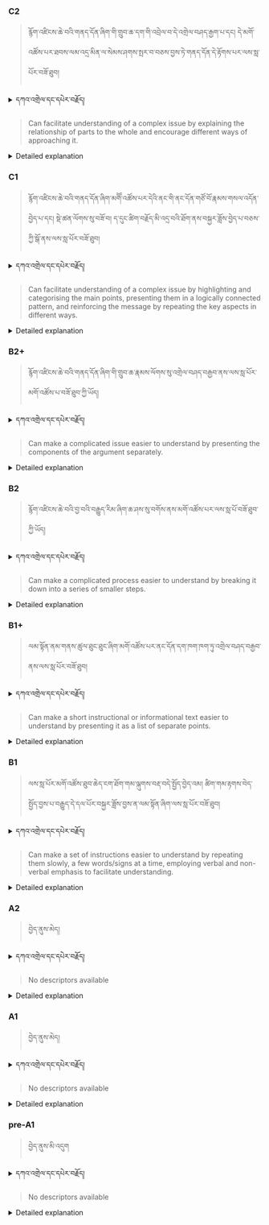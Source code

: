 ### C2
<!-- panels:start -->
<!-- div:left-panel -->

>རྙོག་འཛིངས་ཆེ་བའི་གནད་དོན་ཞིག་གི་གྲུབ་ཆ་དག་གི་འབྲེལ་བ་དེ་འགྲེལ་བཤད་རྒྱག་པ་དང། དེ་མགོ་འཚོས་པར་ཐབས་ལམ་འདྲ་མིན་ལ་སེམས་ཤགས་སྤར་བ་བཅས་བྱས་ཏེ་གནད་དོན་དེ་རྟོགས་པར་ལས་སླ་པོར་བཟོ་ཐུབ།


<details>
  <summary>དཀའ་འགྲེལ་དང་དཔེར་བརྗོད།</summary>

བདག་གིས་དེ་ལྷག་ཏུ་སྟབས་བདེའི་ཆ་ཤས་སུ་དབྱེ་རུ་བཅུག་པ་སྟེ།

1.སྐད་ཆ་དྭངས་ཤིང་གསལ་བ་སྟེ། འདིས་ཁྱོད་ཀྱིས་གོ་བདེ་ཤེས་སླ་བའི་ཐབས་ལ་བརྟེན་ནས་བཤད་ཆོག་པ་དང་འབྲི་ཆོག་པ་མཚོན་ ཁྱེད་ཀྱིས་དོན་སྙིང་ལྡན་པའི་ཚིག་བཀོལ་ནས་ཉན་མཁན་དང་ཀློག་པ་པོ་རྣམས་ལ་མཚོན་ན་རྙོག་འཛིང་ཆེན་པོ་མེད།
དཔེ་མཚོན་འདི་ལྟར། "དེ་རིང་གི་ནམ་མཁའ་ཧ་ཅང་སྔོ་"ཞེས་པ་ནི་སྟབས་བདེ་ཞིང་གསལ་བའི་ཚིག་གྲུབ་ཤིག་རེད།
</details>


<!-- div:right-panel -->

> Can facilitate understanding of a complex issue by explaining the relationship of parts to the whole and encourage different ways of approaching it.





<details>

  <summary>Detailed explanation</summary>

This descriptor indicates the individual's ability to facilitate understanding of a complex issue by explaining the relationship of its parts to the whole and encouraging different approaches. Here's a simplified explanation:

The individual is capable of helping others comprehend a complex issue by providing explanations about how the different components or elements relate to the overall understanding. They can break down the complex issue into its constituent parts and clarify how they contribute to the broader context.

Additionally, the individual encourages diverse perspectives and approaches to the issue, promoting different ways of thinking and problem-solving. By doing so, they foster a more comprehensive understanding and enable others to consider alternative viewpoints or strategies.

In summary, this descriptor highlights the individual's competence in aiding comprehension of complex matters by elucidating the connection between the parts and the whole. They also promote an open-minded and flexible approach, encouraging others to explore multiple perspectives and problem-solving approaches.

</details>

<!-- panels:end -->




### C1
<!-- panels:start -->
<!-- div:left-panel -->

> རྙོག་འཛིངས་ཆེ་བའི་གནད་དོན་ཞིག་མགོོ་འཚོས་པར་དེའི་ནང་གི་ནང་དོན་གཙོ་བོ་རྣམས་གསལ་འདོན་བྱེད་པ་དང། སྡེ་ཚན་ལོགས་སུ་བཟོ་བ། ད་དུང་ཚིག་བརྗོད་མི་འདྲ་བའི་ཐོག་ནས་བསྐྱར་ཟློས་བྱེད་པ་བཅས་ཀྱི་སྒོ་ནས་ལས་སླ་པོར་བཟོ་ཐུབ།





<details>
  <summary>དཀའ་འགྲེལ་དང་དཔེར་བརྗོད།</summary>

བདག་གིས་དེ་ལྷག་ཏུ་སྟབས་བདེའི་ཆ་ཤས་སུ་དབྱེ་རུ་བཅུག་པ་སྟེ།

1.སྐད་ཆ་དྭངས་ཤིང་གསལ་བ་སྟེ། འདིས་ཁྱོད་ཀྱིས་གོ་བདེ་ཤེས་སླ་བའི་ཐབས་ལ་བརྟེན་ནས་བཤད་ཆོག་པ་དང་འབྲི་ཆོག་པ་མཚོན་ ཁྱེད་ཀྱིས་དོན་སྙིང་ལྡན་པའི་ཚིག་བཀོལ་ནས་ཉན་མཁན་དང་ཀློག་པ་པོ་རྣམས་ལ་མཚོན་ན་རྙོག་འཛིང་ཆེན་པོ་མེད།
དཔེ་མཚོན་འདི་ལྟར། "དེ་རིང་གི་ནམ་མཁའ་ཧ་ཅང་སྔོ་"ཞེས་པ་ནི་སྟབས་བདེ་ཞིང་གསལ་བའི་ཚིག་གྲུབ་ཤིག་རེད།
</details>

<!-- div:right-panel -->

>Can facilitate understanding of a complex issue by highlighting and categorising the main points, presenting them in a logically connected pattern, and reinforcing the message by repeating the key aspects in different ways.




<details>

  <summary>Detailed explanation</summary>

This descriptor refers to the ability to facilitate understanding of a complex issue by employing various techniques. Here's a simplified explanation:

The individual can assist others in comprehending a complex issue by identifying and organizing the main points. They highlight the key aspects and categorize them in a logical manner, allowing for a clearer understanding of the overall message. By structuring the information in a coherent and connected pattern, they help others make sense of the complexity.

Furthermore, the individual reinforces the message by repeating the key aspects in different ways. This repetition serves to emphasize the crucial elements and reinforce their importance, thereby aiding comprehension and retention of the information.

In summary, this descriptor underscores the individual's capacity to facilitate understanding of a complex issue by organizing and categorizing the main points in a logical manner. They also employ repetition to reinforce key aspects, enhancing comprehension and retention for others.






</details>

<!-- panels:end -->






### B2+
<!-- panels:start -->
<!-- div:left-panel -->

> རྙོག་འཛིངས་ཆེ་བའི་གནད་དོན་ཞིག་གི་གྲུབ་ཆ་རྣམས་ལོགས་སུ་འགྲེལ་བཤད་བརྒྱབ་ནས་ལས་སླ་པོར་མགོ་འཚོས་པ་བཟོ་ཐུབ་ཀྱི་ཡོད།




<details>
  <summary>དཀའ་འགྲེལ་དང་དཔེར་བརྗོད།</summary>

བདག་གིས་དེ་ལྷག་ཏུ་སྟབས་བདེའི་ཆ་ཤས་སུ་དབྱེ་རུ་བཅུག་པ་སྟེ།

1.སྐད་ཆ་དྭངས་ཤིང་གསལ་བ་སྟེ། འདིས་ཁྱོད་ཀྱིས་གོ་བདེ་ཤེས་སླ་བའི་ཐབས་ལ་བརྟེན་ནས་བཤད་ཆོག་པ་དང་འབྲི་ཆོག་པ་མཚོན་ ཁྱེད་ཀྱིས་དོན་སྙིང་ལྡན་པའི་ཚིག་བཀོལ་ནས་ཉན་མཁན་དང་ཀློག་པ་པོ་རྣམས་ལ་མཚོན་ན་རྙོག་འཛིང་ཆེན་པོ་མེད།
དཔེ་མཚོན་འདི་ལྟར། "དེ་རིང་གི་ནམ་མཁའ་ཧ་ཅང་སྔོ་"ཞེས་པ་ནི་སྟབས་བདེ་ཞིང་གསལ་བའི་ཚིག་གྲུབ་ཤིག་རེད།
</details>

<!-- div:right-panel -->

> Can make a complicated issue easier to understand by presenting the components of the argument separately.




<details>

  <summary>Detailed explanation</summary>

This descriptor refers to the ability to simplify a complicated issue by presenting its components separately. Here's a simplified explanation:

The individual can break down a complex issue into its constituent parts and present them separately. By doing so, they make it easier for others to understand the different elements that contribute to the overall argument or topic. This approach allows for a step-by-step analysis of the components, enabling a clearer understanding of each part before considering their interconnectedness.

By presenting the components separately, the individual helps to avoid overwhelming others with a complex or convoluted explanation. Instead, they provide a structured approach that allows for a more manageable understanding of the issue.

In summary, this descriptor highlights the individual's ability to simplify a complicated issue by presenting its components separately. By breaking down the complexity into manageable parts, they make it easier for others to comprehend and analyze the different elements of the argument or topic.

</details>

<!-- panels:end -->







### B2
<!-- panels:start -->
<!-- div:left-panel -->

> རྙོག་འཛིངས་ཆེ་བའི་བྱ་བའི་བརྒྱུད་རིམ་ཞིག་ཆ་ཤས་སུ་བགོས་ནས་མགོ་འཚོས་པར་ལས་སླ་པོ་བཟོ་ཐུབ་ཀྱི་ཡོད།





<details>
  <summary>དཀའ་འགྲེལ་དང་དཔེར་བརྗོད།</summary>

བདག་གིས་དེ་ལྷག་ཏུ་སྟབས་བདེའི་ཆ་ཤས་སུ་དབྱེ་རུ་བཅུག་པ་སྟེ།

1.སྐད་ཆ་དྭངས་ཤིང་གསལ་བ་སྟེ། འདིས་ཁྱོད་ཀྱིས་གོ་བདེ་ཤེས་སླ་བའི་ཐབས་ལ་བརྟེན་ནས་བཤད་ཆོག་པ་དང་འབྲི་ཆོག་པ་མཚོན་ ཁྱེད་ཀྱིས་དོན་སྙིང་ལྡན་པའི་ཚིག་བཀོལ་ནས་ཉན་མཁན་དང་ཀློག་པ་པོ་རྣམས་ལ་མཚོན་ན་རྙོག་འཛིང་ཆེན་པོ་མེད།
དཔེ་མཚོན་འདི་ལྟར། "དེ་རིང་གི་ནམ་མཁའ་ཧ་ཅང་སྔོ་"ཞེས་པ་ནི་སྟབས་བདེ་ཞིང་གསལ་བའི་ཚིག་གྲུབ་ཤིག་རེད།
</details>

<!-- div:right-panel -->

> Can make a complicated process easier to understand by breaking it down into a series of smaller steps.






<details>

  <summary>Detailed explanation</summary>

This descriptor refers to the ability to simplify a complicated process by breaking it down into a series of smaller steps. Here's a simplified explanation:

The individual can take a complex process and divide it into smaller, more manageable steps. By doing so, they make it easier for others to understand and follow the progression of the process. Each step is presented in a logical and sequential manner, allowing for a clear understanding of the overall process.

Breaking down a complicated process into smaller steps helps to eliminate confusion and overwhelm. It allows individuals to focus on one step at a time, building their understanding gradually until they grasp the entire process. By providing a structured and systematic approach, the individual enables others to navigate the complexity more easily.

In summary, this descriptor highlights the individual's ability to simplify a complicated process by breaking it down into a series of smaller steps. By presenting the process in a clear and sequential manner, they make it more accessible and understandable for others.

</details>

<!-- panels:end -->







### B1+
<!-- panels:start -->
<!-- div:left-panel -->

> ལམ་སྟོན་ནམ་གནས་ཚུལ་ཐུང་ཐུང་ཞིག་མགོ་འཚོས་པར་ནང་དོན་དག་ཁག་ཁག་ཏུ་འགྲེལ་བཤད་བརྒྱབ་ནས་ལས་སླ་པོར་བཟོ་ཐུབ།




<details>
  <summary>དཀའ་འགྲེལ་དང་དཔེར་བརྗོད།</summary>

བདག་གིས་དེ་ལྷག་ཏུ་སྟབས་བདེའི་ཆ་ཤས་སུ་དབྱེ་རུ་བཅུག་པ་སྟེ།

1.སྐད་ཆ་དྭངས་ཤིང་གསལ་བ་སྟེ། འདིས་ཁྱོད་ཀྱིས་གོ་བདེ་ཤེས་སླ་བའི་ཐབས་ལ་བརྟེན་ནས་བཤད་ཆོག་པ་དང་འབྲི་ཆོག་པ་མཚོན་ ཁྱེད་ཀྱིས་དོན་སྙིང་ལྡན་པའི་ཚིག་བཀོལ་ནས་ཉན་མཁན་དང་ཀློག་པ་པོ་རྣམས་ལ་མཚོན་ན་རྙོག་འཛིང་ཆེན་པོ་མེད།
དཔེ་མཚོན་འདི་ལྟར། "དེ་རིང་གི་ནམ་མཁའ་ཧ་ཅང་སྔོ་"ཞེས་པ་ནི་སྟབས་བདེ་ཞིང་གསལ་བའི་ཚིག་གྲུབ་ཤིག་རེད།
</details>

<!-- div:right-panel -->

> Can make a short instructional or informational text easier to understand by presenting it as a list of separate points.





<details>

  <summary>Detailed explanation</summary>

This descriptor refers to the ability to present a short instructional or informational text in a way that is easier to understand by presenting it as a list of separate points. Here's a simplified explanation:

The individual can take a short text, such as instructions or information, and present it as a series of separate points or items. By structuring the text in a list format, they make it easier for others to grasp the information quickly and efficiently.

Presenting information as a list of separate points allows for clear organization and easy readability. Each point is presented individually, making it easier to focus on and absorb. The individual may use bullet points or numbered lists to visually separate each point, enhancing clarity and highlighting key information.

By presenting the text as a list of separate points, the individual helps to streamline the information and remove unnecessary complexity. This format allows readers to scan and grasp the main ideas more easily, enabling a quicker understanding of the content.

In summary, this descriptor highlights the individual's ability to present a short instructional or informational text as a list of separate points, making it more accessible and easier to understand. By organizing the information in a structured and concise format, they enhance clarity and facilitate efficient comprehension.

</details>

<!-- panels:end -->



### B1
<!-- panels:start -->
<!-- div:left-panel -->

>ལས་སླ་པོར་མགོ་འཚོས་ཐུབ་ཆེད་ངག་ཐོག་གམ་ལྐུགས་བརྡ་བདེ་སྤྱོད་བྱེད་འམ། 
ཚིག་གམ་རྟགས་བེད་སྤྱོད་བྱས་པ་བརྒྱུད་དེ་དལ་པོར་བསྐྱར་ཟློས་བྱས་ན་ལམ་སྟོན་ཞིག་ལས་སླ་པོར་བཟོ་ཐུབ།




<details>
  <summary>དཀའ་འགྲེལ་དང་དཔེར་བརྗོད།</summary>

བདག་གིས་དེ་ལྷག་ཏུ་སྟབས་བདེའི་ཆ་ཤས་སུ་དབྱེ་རུ་བཅུག་པ་སྟེ།

1.སྐད་ཆ་དྭངས་ཤིང་གསལ་བ་སྟེ། འདིས་ཁྱོད་ཀྱིས་གོ་བདེ་ཤེས་སླ་བའི་ཐབས་ལ་བརྟེན་ནས་བཤད་ཆོག་པ་དང་འབྲི་ཆོག་པ་མཚོན་ ཁྱེད་ཀྱིས་དོན་སྙིང་ལྡན་པའི་ཚིག་བཀོལ་ནས་ཉན་མཁན་དང་ཀློག་པ་པོ་རྣམས་ལ་མཚོན་ན་རྙོག་འཛིང་ཆེན་པོ་མེད།
དཔེ་མཚོན་འདི་ལྟར། "དེ་རིང་གི་ནམ་མཁའ་ཧ་ཅང་སྔོ་"ཞེས་པ་ནི་སྟབས་བདེ་ཞིང་གསལ་བའི་ཚིག་གྲུབ་ཤིག་རེད།
</details>

<!-- div:right-panel -->

> Can make a set of instructions easier to understand by repeating them slowly, a few words/signs at a time, employing verbal and non-verbal emphasis to facilitate understanding.



<details>

  <summary>Detailed explanation</summary>

This descriptor refers to the ability to make a set of instructions easier to understand by repeating them slowly, a few words/signs at a time, and using verbal and non-verbal emphasis to facilitate understanding. Here's a simplified explanation:

The individual can take a set of instructions and break them down into smaller parts, delivering them slowly and with deliberate emphasis. By doing so, they make it easier for others to follow and comprehend the instructions.

When repeating the instructions, the individual may use a slower pace and carefully emphasize key words or signs to draw attention to important information. This can be done through verbal means, such as emphasizing specific words or phrases, as well as through non-verbal cues like gestures or facial expressions.

Repeating the instructions in a slow and deliberate manner allows the recipient to process each part of the instructions more effectively. It helps prevent information overload and allows for better retention and understanding of the steps involved.

The use of verbal and non-verbal emphasis helps to highlight critical aspects of the instructions and guide the recipient's attention to important details. This additional emphasis aids in comprehension and ensures that the recipient can follow the instructions accurately.

In summary, this descriptor highlights the individual's ability to make a set of instructions easier to understand by breaking them down, repeating them slowly, and using verbal and non-verbal emphasis. By employing these techniques, they enhance comprehension and facilitate the recipient's understanding and successful completion of the instructions.

</details>

<!-- panels:end -->





### A2
<!-- panels:start -->
<!-- div:left-panel -->

> བྱེད་ནུས་མེད།
  


<details>
  <summary>དཀའ་འགྲེལ་དང་དཔེར་བརྗོད།</summary>

...
</details>

<!-- div:right-panel -->

> No descriptors available




<details>

  <summary>Detailed explanation</summary>

...

</details>

<!-- panels:end -->




### A1
<!-- panels:start -->
<!-- div:left-panel -->

>བྱེད་ནུས་མེད།
 
<details>
  <summary>དཀའ་འགྲེལ་དང་དཔེར་བརྗོད།</summary>

བདག་གིས་དེ་ལྷག་ཏུ་སྟབས་བདེའི་ཆ་ཤས་སུ་དབྱེ་རུ་བཅུག་པ་སྟེ།

1.སྐད་ཆ་དྭངས་ཤིང་གསལ་བ་སྟེ། འདིས་ཁྱོད་ཀྱིས་གོ་བདེ་ཤེས་སླ་བའི་ཐབས་ལ་བརྟེན་ནས་བཤད་ཆོག་པ་དང་འབྲི་ཆོག་པ་མཚོན་ ཁྱེད་ཀྱིས་དོན་སྙིང་ལྡན་པའི་ཚིག་བཀོལ་ནས་ཉན་མཁན་དང་ཀློག་པ་པོ་རྣམས་ལ་མཚོན་ན་རྙོག་འཛིང་ཆེན་པོ་མེད།
དཔེ་མཚོན་འདི་ལྟར། "དེ་རིང་གི་ནམ་མཁའ་ཧ་ཅང་སྔོ་"ཞེས་པ་ནི་སྟབས་བདེ་ཞིང་གསལ་བའི་ཚིག་གྲུབ་ཤིག་རེད།
</details>

<!-- div:right-panel -->

> No descriptors available

<details>

  <summary>Detailed explanation</summary>

Let me break it down into simpler parts:

1. Can communicate very basic information about personal details in a simple way.

</details>

<!-- panels:end -->




### pre-A1
<!-- panels:start -->
<!-- div:left-panel -->

> བྱེད་ནུས་མི་འདུག

<details>
  <summary>དཀའ་འགྲེལ་དང་དཔེར་བརྗོད།</summary>

བདག་གིས་དེ་ལྷག་ཏུ་སྟབས་བདེའི་ཆ་ཤས་སུ་དབྱེ་རུ་བཅུག་པ་སྟེ།

1.སྐད་ཆ་དྭངས་ཤིང་གསལ་བ་སྟེ། འདིས་ཁྱོད་ཀྱིས་གོ་བདེ་ཤེས་སླ་བའི་ཐབས་ལ་བརྟེན་ནས་བཤད་ཆོག་པ་དང་འབྲི་ཆོག་པ་མཚོན་ ཁྱེད་ཀྱིས་དོན་སྙིང་ལྡན་པའི་ཚིག་བཀོལ་ནས་ཉན་མཁན་དང་ཀློག་པ་པོ་རྣམས་ལ་མཚོན་ན་རྙོག་འཛིང་ཆེན་པོ་མེད།
དཔེ་མཚོན་འདི་ལྟར། "དེ་རིང་གི་ནམ་མཁའ་ཧ་ཅང་སྔོ་"ཞེས་པ་ནི་སྟབས་བདེ་ཞིང་གསལ་བའི་ཚིག་གྲུབ་ཤིག་རེད།
</details>

<!-- div:right-panel -->

> No descriptors available

<details>

  <summary>Detailed explanation</summary>

Let me break it down into simpler parts:

1. Can communicate very basic information about personal details in a simple way.

</details>

<!-- panels:end -->

